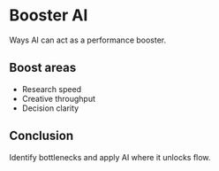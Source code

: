 # Booster AI

Ways AI can act as a performance booster.

## Boost areas
- Research speed
- Creative throughput
- Decision clarity

## Conclusion
Identify bottlenecks and apply AI where it unlocks flow.
